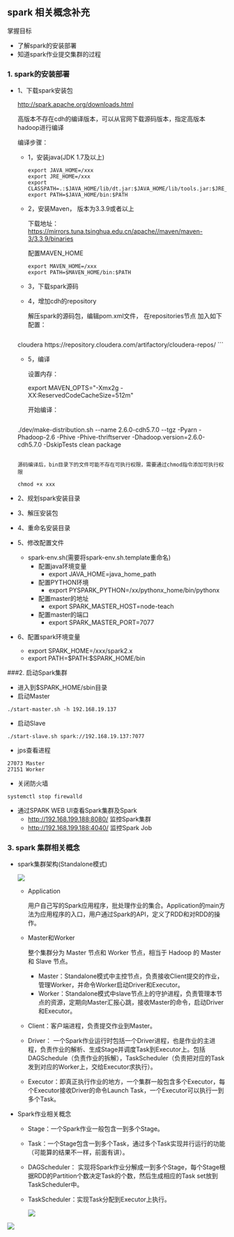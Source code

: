 ## spark 相关概念补充

掌握目标

- 了解spark的安装部署
- 知道spark作业提交集群的过程

### 1. spark的安装部署

- 1、下载spark安装包

  http://spark.apache.org/downloads.html

  高版本不存在cdh的编译版本，可以从官网下载源码版本，指定高版本hadoop进行编译

  编译步骤：

  - 1，安装java(JDK 1.7及以上)

    ```
    export JAVA_HOME=/xxx
    export JRE_HOME=/xxx
    export CLASSPATH=.:$JAVA_HOME/lib/dt.jar:$JAVA_HOME/lib/tools.jar:$JRE_HOME/lib:$CLASSPATH
    export PATH=$JAVA_HOME/bin:$PATH
    ```

  - 2，安装Maven， 版本为3.3.9或者以上

    下载地址：https://mirrors.tuna.tsinghua.edu.cn/apache//maven/maven-3/3.3.9/binaries

    配置MAVEN_HOME

    ```
    export MAVEN_HOME=/xxx
    export PATH=$MAVEN_HOME/bin:$PATH
    ```

  - 3，下载spark源码

  - 4，增加cdh的repository

    解压spark的源码包，编辑pom.xml文件， 在repositories节点 加入如下配置：

    ```
  <repository>
            <id>cloudera</id>
            <url>https://repository.cloudera.com/artifactory/cloudera-repos/</url></repository>
    ```
  
  - 5，编译

    设置内存：

    export MAVEN_OPTS="-Xmx2g -XX:ReservedCodeCacheSize=512m"

    开始编译：

    ```
  ./dev/make-distribution.sh --name 2.6.0-cdh5.7.0 --tgz  -Pyarn -Phadoop-2.6 -Phive -Phive-thriftserver -Dhadoop.version=2.6.0-cdh5.7.0 -DskipTests clean package
    ```
  
    源码编译后，bin目录下的文件可能不存在可执行权限，需要通过chmod指令添加可执行权限

    chmod +x xxx

- 2、规划spark安装目录

- 3、解压安装包

- 4、重命名安装目录

- 5、修改配置文件

  - spark-env.sh(需要将spark-env.sh.template重命名)
    - 配置java环境变量
      - export JAVA_HOME=java_home_path
    - 配置PYTHON环境
      - export PYSPARK_PYTHON=/xx/pythonx_home/bin/pythonx
    - 配置master的地址
      - export SPARK_MASTER_HOST=node-teach
    - 配置master的端口
      - export SPARK_MASTER_PORT=7077

- 6、配置spark环境变量

  - export SPARK_HOME=/xxx/spark2.x
  - export PATH=\$PATH:\$SPARK_HOME/bin


###2. 启动Spark集群

- 进入到$SPARK_HOME/sbin目录
- 启动Master	

```shell
./start-master.sh -h 192.168.19.137
```

- 启动Slave

```shell
./start-slave.sh spark://192.168.19.137:7077
```

- jps查看进程

```shell
27073 Master
27151 Worker
```

- 关闭防火墙

```shell
systemctl stop firewalld
```

- 通过SPARK WEB UI查看Spark集群及Spark
  - http://192.168.199.188:8080/  监控Spark集群
  - http://192.168.199.188:4040/  监控Spark Job

### 3. spark 集群相关概念

- spark集群架构(Standalone模式)

  ![](/img/spark1.png)

  - Application

    用户自己写的Spark应用程序，批处理作业的集合。Application的main方法为应用程序的入口，用户通过Spark的API，定义了RDD和对RDD的操作。

  - Master和Worker

    整个集群分为 Master 节点和 Worker 节点，相当于 Hadoop 的 Master 和 Slave 节点。

    - Master：Standalone模式中主控节点，负责接收Client提交的作业，管理Worker，并命令Worker启动Driver和Executor。
    - Worker：Standalone模式中slave节点上的守护进程，负责管理本节点的资源，定期向Master汇报心跳，接收Master的命令，启动Driver和Executor。

  - Client：客户端进程，负责提交作业到Master。

  - Driver： 一个Spark作业运行时包括一个Driver进程，也是作业的主进程，负责作业的解析、生成Stage并调度Task到Executor上。包括DAGSchedule（负责作业的拆解），TaskScheduler（负责把对应的Task发到对应的Worker上，交给Executor求执行）。

  - Executor：即真正执行作业的地方，一个集群一般包含多个Executor，每个Executor接收Driver的命令Launch Task，一个Executor可以执行一到多个Task。

- Spark作业相关概念

  - Stage：一个Spark作业一般包含一到多个Stage。

  - Task：一个Stage包含一到多个Task，通过多个Task实现并行运行的功能（可能算的结果不一样，前面有讲）。

  - DAGScheduler： 实现将Spark作业分解成一到多个Stage，每个Stage根据RDD的Partition个数决定Task的个数，然后生成相应的Task set放到TaskScheduler中。

  - TaskScheduler：实现Task分配到Executor上执行。

    ![](/img/spark2.png)

![](/img/spark3.png)